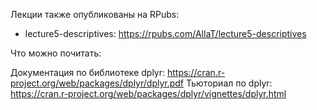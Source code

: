 Лекции также опубликованы на RPubs:

* lecture5-descriptives: https://rpubs.com/AllaT/lecture5-descriptives

Что можно почитать:

Документация по библиотеке dplyr: https://cran.r-project.org/web/packages/dplyr/dplyr.pdf
Тьюториал по dplyr: https://cran.r-project.org/web/packages/dplyr/vignettes/dplyr.html